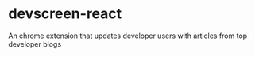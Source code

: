 # devscreen-react
An chrome extension that updates developer users with articles from top developer blogs

